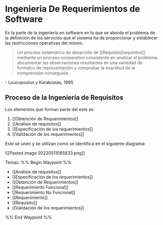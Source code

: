 # Ingenieria De Requerimientos de Software
Es la parte de la ingeniería en software en la que se aborda el problema de la definición de los servicios que el sistema ha de proporcionar y establecer las restricciones operativas del mismo. 

>Un proceso sistemático de desarrollo de [[Requisito|requisitos]] mediante un proceso cooperativo consistente en analizar el problema, documentar las observaciones resultantes en una variedad de formatos de representación y comprobar la exactitud de la comprensión conseguida. 

\- Loucopoulus y Karakostas, 1995

## Proceso de la Ingeniería de Requisitos
Los elementos que forman parte del este es:
1. [[Obtención de Requerimientos]]
2. [[Análisis de requisitos]]
3. [[Especificación de los requerimientos]]
4. [[Validación de los requerimientos]]

Este se unen y se utilizan como se identifica en el siguiente diagrama: 

![[Pasted image 20220511085833.png]]


Temas:
%% Begin Waypoint %%
- [[Análisis de requisitos]]
- [[Especificación de los requerimientos]]
- [[Obtención de Requerimientos]]
- [[Requerimiento Funcional]]
- [[Requerimiento No Funcional]]
- [[Requerimiento]]
- [[Requisito]]
- [[Validación de los requerimientos]]

%% End Waypoint %%